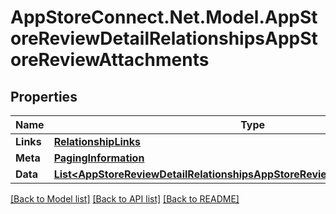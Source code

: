 # AppStoreConnect.Net.Model.AppStoreReviewDetailRelationshipsAppStoreReviewAttachments

## Properties

Name | Type | Description | Notes
------------ | ------------- | ------------- | -------------
**Links** | [**RelationshipLinks**](RelationshipLinks.md) |  | [optional] 
**Meta** | [**PagingInformation**](PagingInformation.md) |  | [optional] 
**Data** | [**List&lt;AppStoreReviewDetailRelationshipsAppStoreReviewAttachmentsDataInner&gt;**](AppStoreReviewDetailRelationshipsAppStoreReviewAttachmentsDataInner.md) |  | [optional] 

[[Back to Model list]](../README.md#documentation-for-models) [[Back to API list]](../README.md#documentation-for-api-endpoints) [[Back to README]](../README.md)


